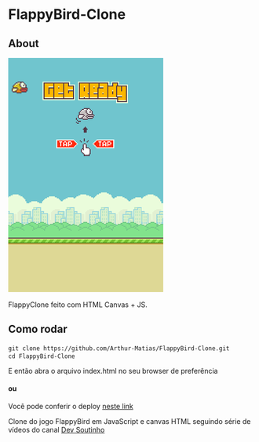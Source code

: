 # FlappyBird-Clone

## About

![print](https://raw.githubusercontent.com/Arthur-Matias/FlappyBird-Clone/master/Capturar.PNG)

FlappyClone feito com HTML Canvas + JS.

## Como rodar

    git clone https://github.com/Arthur-Matias/FlappyBird-Clone.git
    cd FlappyBird-Clone

E então abra o arquivo index.html no seu browser de preferência

#### ou

Você pode conferir o deploy [neste link](https://arthur-matias.github.io/FlappyBird-Clone/)

Clone do jogo FlappyBird em JavaScript e canvas HTML seguindo série de vídeos do canal [Dev Soutinho](https://www.youtube.com/watch?v=BJSFJNlRpp0&list=PLTcmLKdIkOWmeNferJ292VYKBXydGeDej&index=5)

